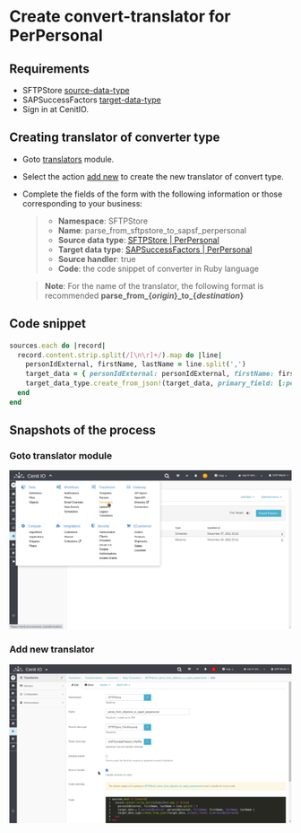 # Create convert-translator for PerPersonal

## Requirements

* SFTPStore [source-data-type](data-types/SFTPStore-PerPersonal.md)
* SAPSuccessFactors [target-data-type](data-types/SAPSuccessFactors-PerPersonal.md)
* Sign in at CenitIO.[<i class="fa fa-external-link" aria-hidden="true"></i>](https://cenit.io/users/sign_in)

## Creating translator of converter type

* Goto [translators](https://cenit.io/ruby_converter) module.
* Select the action [add new](https://cenit.io/ruby_converter/new) to create the new translator of convert type.
* Complete the fields of the form with the following information or those corresponding to your business:

    >- **Namespace**: SFTPStore
    >- **Name**: parse_from_sftpstore_to_sapsf_perpersonal
    >- **Source data type**: [SFTPStore | PerPersonal](data-types/SFTPStore-PerPersonal.md)
    >- **Target data type**: [SAPSuccessFactors | PerPersonal](data-types/SAPSuccessFactors-PerPersonal.md)
    >- **Source handler**: true
    >- **Code**: the code snippet of converter in Ruby language

    > **Note**: For the name of the translator, the following format is recommended **parse_from\_\{*origin*\}\_to\_\{*destination*\}**

## Code snippet

```ruby
sources.each do |record| 
  record.content.strip.split(/[\n\r]+/).map do |line|
    personIdExternal, firstName, lastName = line.split(',')
    target_data = { personIdExternal: personIdExternal, firstName: firstName, lastName: lastName }
    target_data_type.create_from_json!(target_data, primary_field: [:personIdExternal])
  end
end
```

## Snapshots of the process

### Goto translator module

   ![](../assets/snapshots/common-trans/snapshots-001.png)
    
### Add new translator

   ![](../assets/snapshots/sftp-store-trans/snapshots-001.png)
   
